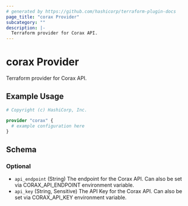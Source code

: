 ```yaml
---
# generated by https://github.com/hashicorp/terraform-plugin-docs
page_title: "corax Provider"
subcategory: ""
description: |-
  Terraform provider for Corax API.
---
```


# corax Provider

Terraform provider for Corax API.

## Example Usage

```terraform
# Copyright (c) HashiCorp, Inc.

provider "corax" {
  # example configuration here
}
```

<!-- schema generated by tfplugindocs -->
## Schema

### Optional

- `api_endpoint` (String) The endpoint for the Corax API. Can also be set via CORAX_API_ENDPOINT environment variable.
- `api_key` (String, Sensitive) The API Key for the Corax API. Can also be set via CORAX_API_KEY environment variable.
